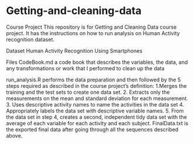# Getting-and-cleaning-data
Course Project
This repository is for Getting and Cleaning Data course project. It has the instructions on how to run analysis on Human Activity recognition dataset.

Dataset Human Activity Recognition Using Smartphones

Files CodeBook.md a code book that describes the variables, the data, and any transformations or work that I performed to clean up the data

run_analysis.R performs the data preparation and then followed by the 5 steps required as described in the course project’s definition: 1.Merges the training and the test sets to create one data set. 2. Extracts only the measurements on the mean and standard deviation for each measurement. 3. Uses descriptive activity names to name the activities in the data set 4. Appropriately labels the data set with descriptive variable names. 5. From the data set in step 4, creates a second, independent tidy data set with the average of each variable for each activity and each subject. FinalData.txt is the exported final data after going through all the sequences described above.
